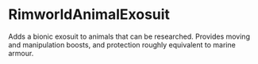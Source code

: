 # RimworldAnimalExosuit

Adds a bionic exosuit to animals that can be researched. Provides moving and manipulation boosts, and protection roughly equivalent to marine armour.
